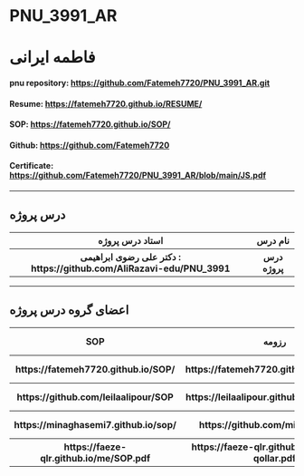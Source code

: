 # PNU_3991_AR
# فاطمه ایرانی
#### pnu repository: https://github.com/Fatemeh7720/PNU_3991_AR.git
#### Resume: https://fatemeh7720.github.io/RESUME/
#### SOP: https://fatemeh7720.github.io/SOP/
#### Github: https://github.com/Fatemeh7720
#### Certificate: https://github.com/Fatemeh7720/PNU_3991_AR/blob/main/JS.pdf
--------------
## درس پروژه	

<table style="width:100%">
  <tr>
    <th>استاد درس پروژه</th>
    <th>نام درس</th>
  </tr>
  <tr>
    <th>دکتر علی رضوی ابراهیمی : https://github.com/AliRazavi-edu/PNU_3991</th>
    <th>درس پروژه </th>
  </tr>
</table>

--------------
## اعضای گروه درس پروژه

<table style="width:100%">
  <tr>
    <th >SOP</th>
    <th >رزومه</th>
    <th>نام/نام خانوادگی</th>
    <th>شماره دانشجویی</th>
    <th>ردیف</th>
  </tr>
  <tr>
    <th >https://fatemeh7720.github.io/SOP/</th>
    <th >https://fatemeh7720.github.io/RESUME/</th>
    <th>فاطمه ایرانی</th>
    <th>963769777</th>
    <th>1</th>
  </tr>
   <tr>
    <th >https://github.com/leilaalipour/SOP</th>
    <th>https://leilaalipour.github.io/leilaalipour/</th>
    <th>لیلا علیپور</th>
    <th >963924448</th>
    <th>2</th>
  </tr>
   <tr>
     <th >https://minaghasemi7.github.io/sop/</th>
     <th>https://github.com/minaghasemi7</th>
     <th>مینا قاسمی</th>
    <th >963930469</th>   
    <th>3</th>
  </tr>
   <tr>
    <th >https://faeze-qlr.github.io/me/SOP.pdf</th>
    <th>https://faeze-qlr.github.io/me/faeze-qollar.pdf</th>
    <th>فائزه قلار</th>
    <th >963953207</th>
    <th>4</th>
  </tr>
</table>

